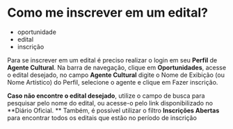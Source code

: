 # Como me inscrever em um edital?

- oportunidade
- edital
- inscrição

Para se inscrever em um edital é preciso realizar o login em seu **Perfil** de **Agente Cultural**. 
Na barra de navegação, clique em **Oportunidades**, acesse o edital desejado, no campo **Agente Cultural** digite o Nome de Exibição (ou Nome Artístico) do Perfil, selecione o agente e clique em Fazer inscrição. 

**Caso não encontre o edital desejado**, utilize o campo de busca para pesquisar pelo nome do edital, ou acesse-o pelo link disponibilizado no **Diário Oficial. **
Também, é possível utilizar o filtro **Inscrições Abertas** para encontrar todos os editais que estão no período de inscrição